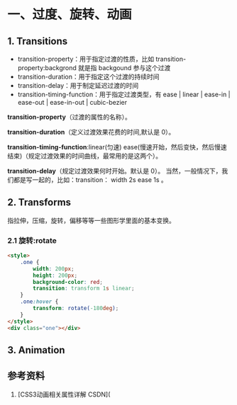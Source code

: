 # 一、过度、旋转、动画

## 1. Transitions

- transition-property：用于指定过渡的性质，比如 transition-property:backgrond 就是指 backgound 参与这个过渡
- transition-duration：用于指定这个过渡的持续时间
- transition-delay：用于制定延迟过渡的时间
- transition-timing-function：用于指定过渡类型，有 ease | linear | ease-in | ease-out | ease-in-out | cubic-bezier

**transition-property**（过渡的属性的名称）。  

**transition-duration**（定义过渡效果花费的时间,默认是 0）。 

 **transition-timing-function**:linear(匀速) ease(慢速开始，然后变快，然后慢速结束)（规定过渡效果的时间曲线，最常用的是这两个）。 

 **transition-delay**（规定过渡效果何时开始。默认是 0）。  当然，一般情况下，我们都是写一起的，比如：transition： width 2s ease 1s 。



## 2. Transforms

指拉伸，压缩，旋转，偏移等等一些图形学里面的基本变换。

### 2.1 旋转:rotate



```html
<style>
    .one {
        width: 200px;
        height: 200px;
        background-color: red;
        transition: transform 1s linear;
    }
    .one:hover {
        transform: rotate(-180deg);
    }
</style>
<div class="one"></div>
```



## 3. Animation





## 参考资料



1. [CSS3动画相关属性详解 CSDN](